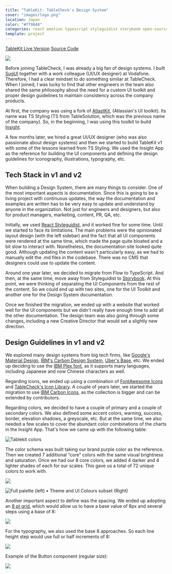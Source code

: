 ```yaml
---
title: "TableKit: TableCheck's Design System"
cover: "images/logo.png"
location: Japan
color: "#ff9848"
categories: react emotion typescript styleguidist storybook open-source web inverted
template: project
---
```


<p class="align-center">
<a class="btn external" role="button" href="https://tablekit.tablecheck.com" target="_blank">TableKit Live Version</a>
<a class="btn github" role="button" href="https://github.com/tablecheck/tablekit" target="_blank">Source Code</a>
</p>

![](/work/tablekit/images/1.png)

Before joining TableCheck, I was already a big fan of design systems. I built [SugUI](/sugui) together with a work colleague (UI/UX designer) at Vodafone. Therefore, I had a clear mindset to do something similar at TableCheck. When I joined, I was lucky to find that other engineers in the team also shared the same philosophy about the need for a custom UI toolkit and proper design guidelines to maintain consistency across the company products.

At first, the company was using a fork of [AtlastKit](https://atlaskit.atlassian.com/), (Atlassian's UI toolkit). Its name was TS Styling (TS from TableSolution, which was the previous name of the company). So, in the beginning, I was using this toolkit to build [Insight](/insight).

A few months later, we hired a great UI/UX designer (who was also passionate about design systems) and then we started to build TableKit v1 with some of the lessons learned from TS Styling. We used the Insight App as the reference for building the UI components and defining the design guidelines for iconography, illustrations, typography, etc.

## Tech Stack in v1 and v2

When building a Design System, there are many things to consider. One of the most important aspects is documentation. Since this is going to be a living project with continuous updates, the way the documentation and examples are written has to be very easy to update and understand by anyone in the organization. Not just for engineers and designers, but also for product managers, marketing, content, PR, QA, etc.

Initially, we used [React Styleguidist](https://react-styleguidist.js.org/), and it worked fine for some time. Until we started to face its limitations. The main problems were the opinionated layout design (with the left sidebar) and the fact that all UI components were rendered at the same time, which made the page quite bloated and a bit slow to interact with. Nonetheless, the documentation site looked quite good. Although updating the content wasn't particularly easy, as we had to manually edit the .md files in the codebase. There was no CMS that designers could use to update the content.

Around one year later, we decided to migrate from Flow to TypeScript. And then, at the same time, move away from Styleguidist to [Storybook](https://storybook.js.org/). At this point, we were thinking of separating the UI Components from the rest of the content. So we could end up with two sites, one for the UI Toolkit and another one for the Design System documentation.

Once we finished the migration, we ended up with a website that worked well for the UI components but we didn't really have enough time to add all the other documentation. The design team was also going through some changes, including a new Creative Director that would set a slightly new direction.

## Design Guidelines in v1 and v2

We explored many design systems from big tech firms, like [Google's Material Design](https://material.io/design), [IBM's Carbon Design System](https://carbondesignsystem.com/), [Uber's Base](https://baseweb.design/), etc. We ended up deciding to use the [IBM Plex font](https://www.ibm.com/plex/), as it supports many languages, including Japanese and now Chinese characters as well.

Regarding icons, we ended up using a combination of [FontAwesome Icons](https://fontawesome.com/) and [TableCheck's Icon Library](https://github.com/tablecheck/tablecheck-icons). A couple of years later, we started the migration to use [IBM Carbon Icons](https://carbondesignsystem.com/guidelines/icons/library/), as the collection is bigger and can be extended by contributors.

Regarding colors, we decided to have a couple of primary and a couple of secondary colors. We also defined some accent colors, warning, success, border, elevation shadows, a greyscale, etc. But at the same time, we also needed a few scales to cover the abundant color combinations of the charts in the Insight App. That's how we came up with the following table:

<p class="align-center">
<img src="/work/tablekit/images/2.gif" alt="Tablekit colors" />
</p>

The color schema was built taking our brand purple color as the reference. Then we created 7 additional “core” colors with the same visual brightness and saturation. Once we had our 8 core colors, we added 4 darker and 4 lighter shades of each for our scales. This gave us a total of 72 unique colors to work with.

![](/work/tablekit/images/3.png)

![Full palette (left) • Theme and UI Colours subset (Right)](/work/tablekit/images/4.png)

Another important aspect to define was the spacing. We ended up adopting an [8 pt grid](https://spec.fm/specifics/8-pt-grid), which would allow us to have a base value of 8px and several steps using a base of 8:

![](/work/tablekit/images/5.png)

For the typography, we also used the base 8 approaches. So each line height step would use full or half increments of 8:

![](/work/tablekit/images/6.png)

Example of the Button component (regular size):

![](/work/tablekit/images/7.png)